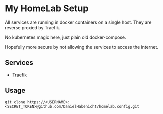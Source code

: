 # My HomeLab Setup

All services are running in docker containers on a single host.
They are reverse proxied by Traefik.

No kubernetes magic here, just plain old docker-compose.

Hopefully more secure by not allowing the services to access the internet. 

## Services

- [Traefik](https://traefik.io/)


## Usage

```
git clone https://<USERNAME>:<SECRET_TOKEN>@github.com/DanielHabenicht/homelab.config.git
```
